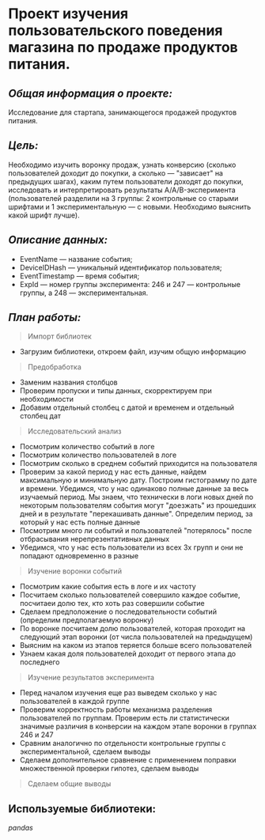 # Проект изучения пользовательского поведения магазина по продаже продуктов питания.

## ***Общая информация о проекте:*** 

Исследование для стартапа, занимающегося продажей продуктов питания.

## ***Цель:***

Необходимо изучить воронку продаж, узнать конверсию (сколько пользователей доходит до покупки, а сколько — "зависает" на предыдущих шагах), каким путем пользователи доходят до покупки, исследовать и интерпретировать результаты A/A/B-эксперимента (пользователей разделили на 3 группы: 2 контрольные со старыми шрифтами и 1 экспериментальную — с новыми. Необходимо выяснить какой шрифт лучше).


## ***Описание данных:***

- EventName — название события;
- DeviceIDHash — уникальный идентификатор пользователя;
- EventTimestamp — время события;
- ExpId — номер группы эксперимента: 246 и 247 — контрольные группы, а 248 — экспериментальная.

## ***План работы:***

> Импорт библиотек
- Загрузим библиотеки, откроем файл, изучим общую информацию

> Предобработка
- Заменим названия столбцов
- Проверим пропуски и типы данных, скорректируем при необходимости
- Добавим отдельный столбец с датой и временем и отдельный столбец дат

> Исследовательский анализ
- Посмотрим количество событий в логе
- Посмотрим количество пользователей в логе
- Посмотрим сколько в среднем событий приходится на пользователя
- Проверим за какой период у нас есть данные, найдем максимальную и минимальную дату. Построим гистограмму по дате и времени. Убедимся, что у нас одинаково полные данные за весь изучаемый период. Мы знаем, что технически в логи новых дней по некоторым пользователям события могут "доезжать" из прошедших дней и в результате "перекашивать данные". Определим период, за который у нас есть полные данные
- Посмотрим много ли событий и пользователей "потерялось" после отбрасывания нерепрезентативных данных
- Убедимся, что у нас есть пользователи из всех 3х групп и они не попадают одновременно в разные

> Изучение воронки событий
- Посмотрим какие события есть в логе и их частоту
- Посчитаем сколько пользователей совершило каждое событие, посчитаеи долю тех, кто хоть раз совершили событие
- Сделаем предположение о последовательности событий (определим предполагаемую воронку)
- По воронке посчитаем долю пользователей, которая проходит на следующий этап воронки (от числа пользователей на предыдущем)
- Выясним на каком из этапов теряется больше всего пользователей
- Узнаем какая доля пользователей доходит от первого этапа до последнего

> Изучение результатов эксперимента
- Перед началом изучения еще раз выведем сколько у нас пользователей в каждой группе
- Проверим корректность работы механизма разделения пользователей по группам. Проверим есть ли статистически значимые различия в конверсии на каждом этапе воронки в группах 246 и 247
- Сравним аналогично по отдельности контрольные группы с экспериментальной, сделаем выводы
- Сделаем дополнительное сравнение с применением поправки множественной проверки гипотез, сделаем выводы

> Сделаем общие выводы

## **Используемые библиотеки:**
*pandas*
